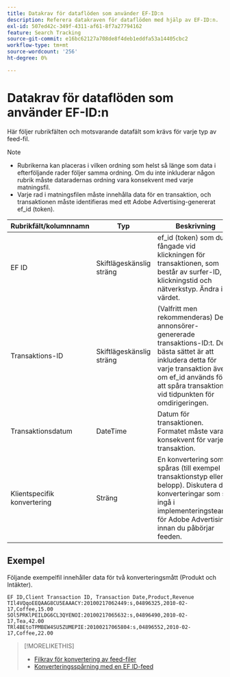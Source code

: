 ```yaml
---
title: Datakrav för dataflöden som använder EF-ID:n
description: Referera datakraven för dataflöden med hjälp av EF-ID:n.
exl-id: 507ed42c-349f-4311-af61-8f7a27794162
feature: Search Tracking
source-git-commit: e16bc62127a708de8f4deb1eddfa53a14405cbc2
workflow-type: tm+mt
source-wordcount: '256'
ht-degree: 0%

---
```


# Datakrav för dataflöden som använder EF-ID:n

Här följer rubrikfälten och motsvarande datafält som krävs för varje typ av feed-fil.

>[!NOTE]
>* Rubrikerna kan placeras i vilken ordning som helst så länge som data i efterföljande rader följer samma ordning. Om du inte inkluderar någon rubrik måste dataradernas ordning vara konsekvent med varje matningsfil.
>* Varje rad i matningsfilen måste innehålla data för en transaktion, och transaktionen måste identifieras med ett Adobe Advertising-genererat ef_id (token).

| Rubrikfält/kolumnnamn | Typ | Beskrivning |
| ---- | ---- | ---- |
| EF ID | Skiftlägeskänslig sträng | ef_id (token) som du fångade vid klickningen för transaktionen, som består av surfer-ID, klickningstid och nätverkstyp. Ändra inte värdet. |
| Transaktions-ID | Skiftlägeskänslig sträng | (Valfritt men rekommenderas) Det annonsörer-genererade transaktions-ID:t. Det bästa sättet är att inkludera detta för varje transaktion även om ef_id används för att spåra transaktionen vid tidpunkten för omdirigeringen. |
| Transaktionsdatum | DateTime | Datum för transaktionen. Formatet måste vara konsekvent för varje transaktion. |
| Klientspecifik konvertering | Sträng | En konvertering som spåras (till exempel transaktionstyp eller belopp). Diskutera de konverteringar som ska ingå i implementeringsteamet för Adobe Advertising innan du påbörjar feeden. |

## Exempel

Följande exempelfil innehåller data för två konverteringsmått (Produkt och Intäkter).

```
EF ID,Client Transaction ID, Transaction Date,Product,Revenue
TIl4VQqoEEQAAG8CU5EAAACY:20100217062449:s,04896325,2010-02-17,Coffee,15.00
SOl5PRKlPEILDG6CL3QYENOI:20100217065632:s,04896490,2010-02-17,Tea,42.00
TRl4BEtoTPMBEW4SU5ZUMEPIE:20100217065804:s,04896552,2010-02-17,Coffee,22.00
```

>[!MORELIKETHIS]
>
>* [Filkrav för konvertering av feed-filer](feed-file-requirements.md)
>* [Konverteringsspårning med en EF ID-feed](/help/search-social-commerce/tracking/feed-efid.md)
